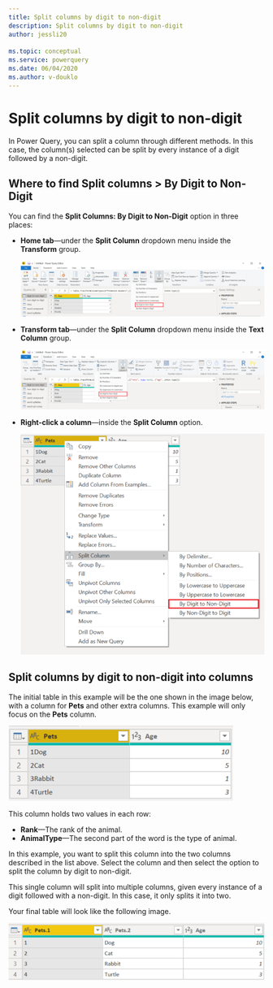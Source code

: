 ```yaml
---
title: Split columns by digit to non-digit
description: Split columns by digit to non-digit
author: jessli20

ms.topic: conceptual
ms.service: powerquery
ms.date: 06/04/2020
ms.author: v-douklo
---
```


# Split columns by digit to non-digit

In Power Query, you can split a column through different methods.
In this case, the column(s) selected can be split by every instance of a digit followed by a non-digit.

## Where to find Split columns > By Digit to Non-Digit

You can find the **Split Columns: By Digit to Non-Digit** option in three places:

* **Home tab**&mdash;under the **Split Column** dropdown menu inside the **Transform** group.

   ![image](images/sc-home-dtnd.png)

* **Transform tab**&mdash;under the **Split Column** dropdown menu inside the **Text Column** group.

   ![image](images/sc-transform-dtnd.png)

* **Right-click a column**&mdash;inside the **Split Column** option.

   ![image](images/sc-rightclick-dtnd.png)

## Split columns by digit to non-digit into columns

The initial table in this example will be the one shown in the image below, with a column for **Pets** and other extra columns.
This example will only focus on the **Pets** column.

![image](images/sc-before-dtnd.png)

This column holds two values in each row:

* **Rank**&mdash;The rank of the animal.
* **AnimalType**&mdash;The second part of the word is the type of animal.

In this example, you want to split this column into the two columns described in the list above. Select the column and then select the option to split the column by digit to non-digit.

This single column will split into multiple columns, given every instance of a digit followed with a non-digit. In this case, it only splits it into two.

Your final table will look like the following image.

![After](images/sc-after-dtnd.png)

